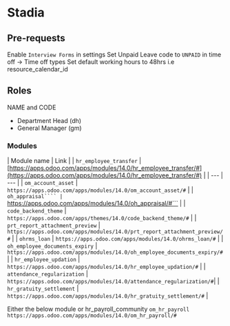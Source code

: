 # Stadia

## Pre-requests

Enable ```Interview Forms``` in settings
Set Unpaid Leave code to ```UNPAID``` in time off -> Time off types
Set default working hours to 48hrs i.e resource_calendar_id

## Roles
NAME and CODE
- Department Head (dh)
- General Manager (gm)

### Modules

| Module name | Link |
| ```hr_employee_transfer``` | [https://apps.odoo.com/apps/modules/14.0/hr_employee_transfer/#](https://apps.odoo.com/apps/modules/14.0/hr_employee_transfer/#) |
| --- | --- |
| ```om_account_asset``` | ```https://apps.odoo.com/apps/modules/14.0/om_account_asset/#``` |
| ```oh_appraisal```` | ```https://apps.odoo.com/apps/modules/14.0/oh_appraisal/#``` |
| ```code_backend_theme``` | ```https://apps.odoo.com/apps/themes/14.0/code_backend_theme/#``` |
| ```prt_report_attachment_preview``` | ```https://apps.odoo.com/apps/modules/14.0/prt_report_attachment_preview/#``` |
| ```ohrms_loan``` | ```https://apps.odoo.com/apps/modules/14.0/ohrms_loan/#``` |
| ```oh_employee_documents_expiry``` | ```https://apps.odoo.com/apps/modules/14.0/oh_employee_documents_expiry/#``` |
| ```hr_employee_updation``` | ```https://apps.odoo.com/apps/modules/14.0/hr_employee_updation/#``` |
| ```attendance_regularization``` | ```https://apps.odoo.com/apps/modules/14.0/attendance_regularization/#```|
| ```hr_gratuity_settlement``` | ```https://apps.odoo.com/apps/modules/14.0/hr_gratuity_settlement/#``` |

Either the below module or hr_payroll_community
 ```om_hr_payroll```  ```https://apps.odoo.com/apps/modules/14.0/om_hr_payroll/#``` 